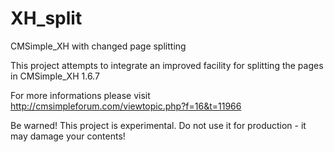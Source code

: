 # XH_split
CMSimple_XH with changed page splitting

This project attempts to integrate an improved facility for splitting the pages in CMSimple_XH 1.6.7

For more informations please visit http://cmsimpleforum.com/viewtopic.php?f=16&t=11966

Be warned! This project is experimental. Do not use it for production - it may damage your contents!
